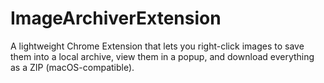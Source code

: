 # ImageArchiverExtension
A lightweight Chrome Extension that lets you right-click images to save them into a local archive, view them in a popup, and download everything as a ZIP (macOS-compatible).
